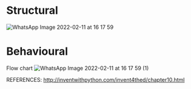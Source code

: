 # Structural
![WhatsApp Image 2022-02-11 at 16 17 59](https://user-images.githubusercontent.com/98829310/153578670-8ced2f27-7949-4ba3-a924-e585a6371884.jpeg)


# Behavioural
   Flow chart
  ![WhatsApp Image 2022-02-11 at 16 17 59 (1)](https://user-images.githubusercontent.com/98829310/153578681-041fda20-49d3-4129-af1e-8fbbb09bccfe.jpeg)
    
   REFERENCES: http://inventwithpython.com/invent4thed/chapter10.html
